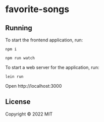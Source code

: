 # favorite-songs

## Running

To start the frontend application, run:

```
npm i

npm run watch
```

To start a web server for the application, run:

    lein run

Open http://localhost:3000

## License

Copyright © 2022 MIT
